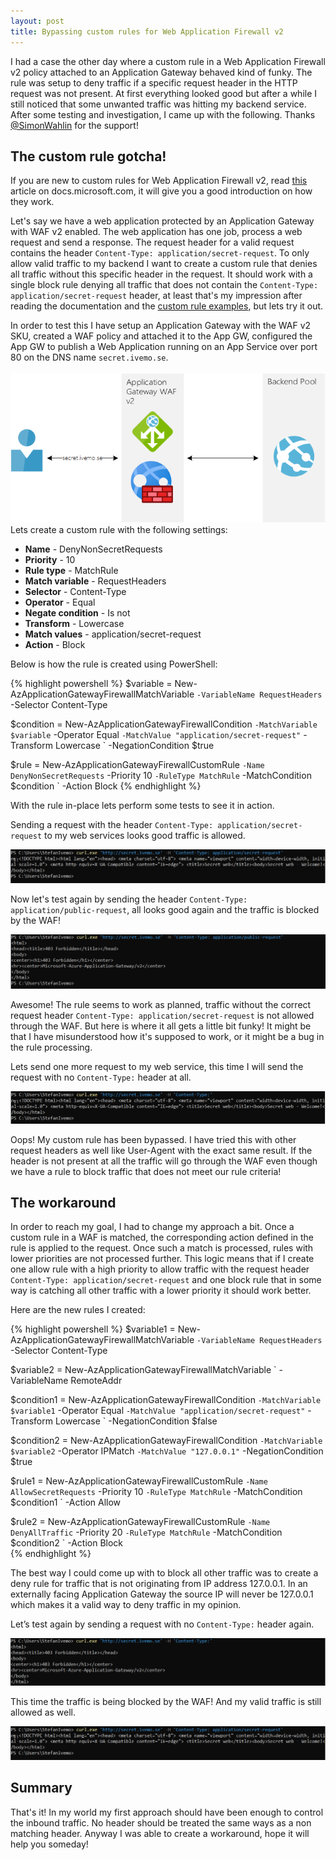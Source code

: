 ```yaml
---
layout: post
title: Bypassing custom rules for Web Application Firewall v2
---
```


I had a case the other day where a custom rule in a Web Application Firewall v2 policy attached to an Application Gateway behaved kind of funky. The rule was setup to deny traffic if a specific request header in the HTTP request was not present. At first everything looked good but after a while I still noticed that some unwanted traffic was hitting my backend service. After some testing and investigation, I came up with the following. Thanks [@SimonWahlin](https://twitter.com/SimonWahlin) for the support!


The custom rule gotcha!
-----
If you are new to custom rules for Web Application Firewall v2, read [this](https://docs.microsoft.com/en-us/azure/web-application-firewall/ag/custom-waf-rules-overview) article on docs.microsoft.com, it will give you a good introduction on how they work.  


Let's say we have a web application protected by an Application Gateway with WAF v2 enabled. The web application has one job, process a web request and send a response. The request header for a valid request contains the header `Content-Type: application/secret-request`. To only allow valid traffic to my backend I want to create a custom rule that denies all traffic without this specific header in the request. It should work with a single block rule denying all traffic that does not contain the `Content-Type: application/secret-request` header, at least that's my impression after reading the documentation and the [custom rule examples](https://docs.microsoft.com/en-us/azure/web-application-firewall/ag/create-custom-waf-rules), but lets try it out.  

In order to test this I have setup an Application Gateway with the WAF v2 SKU, created a WAF policy and attached it to the App GW, configured the App GW to publish a Web Application running on an App Service over port 80 on the DNS name `secret.ivemo.se`.  
<br/>
<img src="https://github.com/StefanIvemo/stefanivemo.github.io/blob/master/images/waf-gotcha/appgw-overview.png?raw=true">
<br/>
Lets create a custom rule with the following settings:

- **Name** - DenyNonSecretRequests
- **Priority** - 10
- **Rule type** - MatchRule
- **Match variable** - RequestHeaders
- **Selector** - Content-Type
- **Operator** - Equal
- **Negate condition** - Is not
- **Transform** - Lowercase
- **Match values** - application/secret-request
- **Action** - Block

Below is how the rule is created using PowerShell:

{% highlight powershell %}
 $variable = New-AzApplicationGatewayFirewallMatchVariable `
   -VariableName RequestHeaders `
   -Selector Content-Type

$condition = New-AzApplicationGatewayFirewallCondition `
   -MatchVariable $variable `
   -Operator Equal `
   -MatchValue "application/secret-request" `
   -Transform Lowercase `
   -NegationCondition $true

$rule = New-AzApplicationGatewayFirewallCustomRule `
   -Name DenyNonSecretRequests `
   -Priority 10 `
   -RuleType MatchRule `
   -MatchCondition $condition `
   -Action Block
{% endhighlight %}


With the rule in-place lets perform some tests to see it in action. 

Sending a request with the header `Content-Type: application/secret-request` to my web services looks good traffic is allowed. 

<img src="https://github.com/StefanIvemo/stefanivemo.github.io/blob/master/images/waf-gotcha/1CurlCorrectHeader.PNG?raw=true">


Now let's test again by sending the header `Content-Type: application/public-request`, all looks good again and the traffic is blocked by the WAF!
 
<img src="https://github.com/StefanIvemo/stefanivemo.github.io/blob/master/images/waf-gotcha/2CurlWrongHeader.PNG?raw=true">

Awesome! The rule seems to work as planned, traffic without the correct request header `Content-Type: application/secret-request` is not allowed through the WAF. But here is where it all gets a little bit funky! It might be that I have misunderstood how it's supposed to work, or it might be a bug in the rule processing.  

Lets send one more request to my web service, this time I will send the request with no `Content-Type:` header at all.

<img src="https://github.com/StefanIvemo/stefanivemo.github.io/blob/master/images/waf-gotcha/3CurlNoHeader.PNG?raw=true">


Oops! My custom rule has been bypassed. I have tried this with other request headers as well like User-Agent with the exact same result. If the header is not present at all the traffic will go through the WAF even though we have a rule to block traffic that does not meet our rule criteria!

The workaround
-----

In order to reach my goal, I had to change my approach a bit. Once a custom rule in a WAF is matched, the corresponding action defined in the rule is applied to the request. Once such a match is processed, rules with lower priorities are not processed further. This logic means that if I create one allow rule with a high priority to allow traffic with the request header `Content-Type: application/secret-request` and one block rule that in some way is catching all other traffic with a lower priority it should work better.  

Here are the new rules I created:

{% highlight powershell %}
$variable1 = New-AzApplicationGatewayFirewallMatchVariable `
   -VariableName RequestHeaders `
   -Selector Content-Type

$variable2 = New-AzApplicationGatewayFirewallMatchVariable `
   -VariableName RemoteAddr
 
$condition1 = New-AzApplicationGatewayFirewallCondition `
   -MatchVariable $variable1 `
   -Operator Equal `
   -MatchValue "application/secret-request" `
   -Transform Lowercase `
   -NegationCondition $false

$condition2 = New-AzApplicationGatewayFirewallCondition `
   -MatchVariable $variable2 `
   -Operator IPMatch `
   -MatchValue "127.0.0.1" `
   -NegationCondition $true

$rule1 = New-AzApplicationGatewayFirewallCustomRule `
   -Name AllowSecretRequests `
   -Priority 10 `
   -RuleType MatchRule `
   -MatchCondition $condition1 `
   -Action Allow
   
$rule2 = New-AzApplicationGatewayFirewallCustomRule `
   -Name DenyAllTraffic `
   -Priority 20 `
   -RuleType MatchRule `
   -MatchCondition $condition2 `
   -Action Block   
{% endhighlight %}


The best way I could come up with to block all other traffic was to create a deny rule for traffic that is not originating from IP address 127.0.0.1. In an externally facing Application Gateway the source IP will never be 127.0.0.1 which makes it a valid way to deny traffic in my opinion. 

Let’s test again by sending a request with no `Content-Type:` header again.

<img src="https://github.com/StefanIvemo/stefanivemo.github.io/blob/master/images/waf-gotcha/4CurlNoHeaderBlocked.PNG?raw=true">

This time the traffic is being blocked by the WAF! And my valid traffic is still allowed as well.

<img src="https://github.com/StefanIvemo/stefanivemo.github.io/blob/master/images/waf-gotcha/1CurlCorrectHeader.PNG?raw=true">


Summary
-----
That's it! In my world my first approach should have been enough to control the inbound traffic. No header should be treated the same ways as a non matching header. Anyway I was able to create a workaround, hope it will help you someday!



<script src="https://utteranc.es/client.js"
        repo="StefanIvemo/stefanivemo.github.io"
        issue-term="pathname"
        label="Comment"
        theme="github-light"
        crossorigin="anonymous"
        async>
</script>

<script async defer src="https://buttons.github.io/buttons.js"></script>
